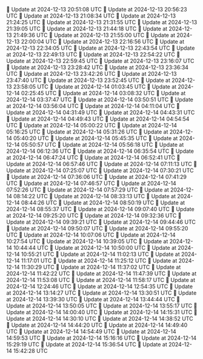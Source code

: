 🔄 Update at 2024-12-13 20:51:08 UTC
🔄 Update at 2024-12-13 20:56:23 UTC
🔄 Update at 2024-12-13 21:08:34 UTC
🔄 Update at 2024-12-13 21:24:25 UTC
🔄 Update at 2024-12-13 21:31:55 UTC
🔄 Update at 2024-12-13 21:39:05 UTC
🔄 Update at 2024-12-13 21:44:18 UTC
🔄 Update at 2024-12-13 21:49:36 UTC
🔄 Update at 2024-12-13 21:55:00 UTC
🔄 Update at 2024-12-13 22:00:04 UTC
🔄 Update at 2024-12-13 22:16:56 UTC
🔄 Update at 2024-12-13 22:34:05 UTC
🔄 Update at 2024-12-13 22:43:54 UTC
🔄 Update at 2024-12-13 22:49:13 UTC
🔄 Update at 2024-12-13 22:54:22 UTC
🔄 Update at 2024-12-13 22:59:45 UTC
🔄 Update at 2024-12-13 23:16:07 UTC
🔄 Update at 2024-12-13 23:28:42 UTC
🔄 Update at 2024-12-13 23:36:34 UTC
🔄 Update at 2024-12-13 23:42:26 UTC
🔄 Update at 2024-12-13 23:47:40 UTC
🔄 Update at 2024-12-13 23:52:45 UTC
🔄 Update at 2024-12-13 23:58:05 UTC
🔄 Update at 2024-12-14 01:03:45 UTC
🔄 Update at 2024-12-14 02:25:45 UTC
🔄 Update at 2024-12-14 03:08:32 UTC
🔄 Update at 2024-12-14 03:37:47 UTC
🔄 Update at 2024-12-14 03:50:51 UTC
🔄 Update at 2024-12-14 03:56:04 UTC
🔄 Update at 2024-12-14 04:11:04 UTC
🔄 Update at 2024-12-14 04:31:49 UTC
🔄 Update at 2024-12-14 04:43:31 UTC
🔄 Update at 2024-12-14 04:49:43 UTC
🔄 Update at 2024-12-14 04:54:54 UTC
🔄 Update at 2024-12-14 05:00:22 UTC
🔄 Update at 2024-12-14 05:16:25 UTC
🔄 Update at 2024-12-14 05:31:26 UTC
🔄 Update at 2024-12-14 05:40:20 UTC
🔄 Update at 2024-12-14 05:45:35 UTC
🔄 Update at 2024-12-14 05:50:57 UTC
🔄 Update at 2024-12-14 05:56:18 UTC
🔄 Update at 2024-12-14 06:12:36 UTC
🔄 Update at 2024-12-14 06:35:54 UTC
🔄 Update at 2024-12-14 06:47:24 UTC
🔄 Update at 2024-12-14 06:52:41 UTC
🔄 Update at 2024-12-14 06:57:46 UTC
🔄 Update at 2024-12-14 07:11:13 UTC
🔄 Update at 2024-12-14 07:25:07 UTC
🔄 Update at 2024-12-14 07:30:21 UTC
🔄 Update at 2024-12-14 07:36:06 UTC
🔄 Update at 2024-12-14 07:41:29 UTC
🔄 Update at 2024-12-14 07:46:57 UTC
🔄 Update at 2024-12-14 07:52:26 UTC
🔄 Update at 2024-12-14 07:57:29 UTC
🔄 Update at 2024-12-14 08:14:22 UTC
🔄 Update at 2024-12-14 08:33:13 UTC
🔄 Update at 2024-12-14 08:44:26 UTC
🔄 Update at 2024-12-14 08:50:19 UTC
🔄 Update at 2024-12-14 08:55:37 UTC
🔄 Update at 2024-12-14 09:07:40 UTC
🔄 Update at 2024-12-14 09:25:20 UTC
🔄 Update at 2024-12-14 09:32:36 UTC
🔄 Update at 2024-12-14 09:39:21 UTC
🔄 Update at 2024-12-14 09:44:46 UTC
🔄 Update at 2024-12-14 09:50:07 UTC
🔄 Update at 2024-12-14 09:55:20 UTC
🔄 Update at 2024-12-14 10:07:06 UTC
🔄 Update at 2024-12-14 10:27:54 UTC
🔄 Update at 2024-12-14 10:39:05 UTC
🔄 Update at 2024-12-14 10:44:44 UTC
🔄 Update at 2024-12-14 10:50:00 UTC
🔄 Update at 2024-12-14 10:55:21 UTC
🔄 Update at 2024-12-14 11:02:13 UTC
🔄 Update at 2024-12-14 11:17:01 UTC
🔄 Update at 2024-12-14 11:25:12 UTC
🔄 Update at 2024-12-14 11:30:29 UTC
🔄 Update at 2024-12-14 11:37:02 UTC
🔄 Update at 2024-12-14 11:42:22 UTC
🔄 Update at 2024-12-14 11:47:39 UTC
🔄 Update at 2024-12-14 11:53:08 UTC
🔄 Update at 2024-12-14 11:58:17 UTC
🔄 Update at 2024-12-14 12:24:46 UTC
🔄 Update at 2024-12-14 12:54:35 UTC
🔄 Update at 2024-12-14 13:14:27 UTC
🔄 Update at 2024-12-14 13:30:51 UTC
🔄 Update at 2024-12-14 13:39:30 UTC
🔄 Update at 2024-12-14 13:44:44 UTC
🔄 Update at 2024-12-14 13:50:05 UTC
🔄 Update at 2024-12-14 13:55:17 UTC
🔄 Update at 2024-12-14 14:00:40 UTC
🔄 Update at 2024-12-14 14:15:31 UTC
🔄 Update at 2024-12-14 14:30:10 UTC
🔄 Update at 2024-12-14 14:38:52 UTC
🔄 Update at 2024-12-14 14:44:20 UTC
🔄 Update at 2024-12-14 14:49:40 UTC
🔄 Update at 2024-12-14 14:54:49 UTC
🔄 Update at 2024-12-14 14:59:53 UTC
🔄 Update at 2024-12-14 15:16:16 UTC
🔄 Update at 2024-12-14 15:29:19 UTC
🔄 Update at 2024-12-14 15:36:54 UTC
🔄 Update at 2024-12-14 15:42:28 UTC
